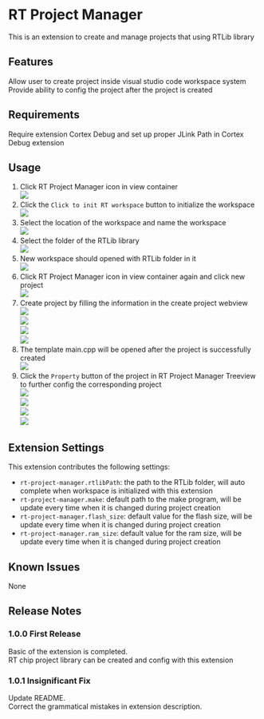 # RT Project Manager

This is an extension to create and manage projects that using RTLib library

## Features

Allow user to create project inside visual studio code workspace system  
Provide ability to config the project after the project is created

## Requirements

Require extension Cortex Debug and set up proper JLink Path in Cortex Debug extension

## Usage
1. Click RT Project Manager icon in view container<br>
![](readme_images/1.png)<br>
2. Click the `Click to init RT workspace` button to initialize the workspace<br>
![](readme_images/2.png)<br>
3. Select the location of the workspace and name the workspace<br>
![](readme_images/3.png)<br>
4. Select the folder of the RTLib library<br>
![](readme_images/4.png)<br>
5. New workspace should opened with RTLib folder in it<br>
![](readme_images/5.png)<br>
6. Click RT Project Manager icon in view container again and click new project<br>
![](readme_images/6.png)<br>
7. Create project by filling the information in the create project webview<br>
![](readme_images/7.png)<br>
![](readme_images/8.png)<br>
![](readme_images/9.png)<br>
![](readme_images/10.png)<br>
8. The template main.cpp will be opened after the project is successfully created<br>
![](readme_images/11.png)<br>
9. Click the `Property` button of the project in RT Project Manager Treeview to further config the corresponding project<br>
![](readme_images/12.png)<br>
![](readme_images/13.png)<br>
![](readme_images/14.png)<br>
![](readme_images/15.png)<br>

## Extension Settings

This extension contributes the following settings:

* `rt-project-manager.rtlibPath`: the path to the RTLib folder, will auto complete when workspace is initialized with this extension
* `rt-project-manager.make`: default path to the make program, will be update every time when it is changed during project creation
* `rt-project-manager.flash_size`: default value for the flash size, will be update every time when it is changed during project creation
* `rt-project-manager.ram_size`: default value for the ram size, will be update every time when it is changed during project creation

## Known Issues

None

## Release Notes


### 1.0.0 First Release

Basic of the extension is completed.<br>
RT chip project library can be created and config with this extension

### 1.0.1 Insignificant Fix

Update README.<br>
Correct the grammatical mistakes in extension description.